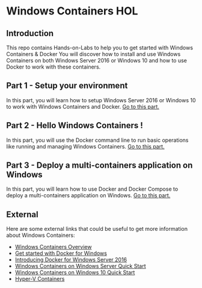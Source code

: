 # Windows Containers HOL

## Introduction
This repo contains Hands-on-Labs to help you to get started with Windows Containers &amp; Docker
You will discover how to install and use Windows Containers on both Windows Server 2016 or Windows 10 and how to use Docker to work with these containers.

## Part 1 - Setup your environment
In this part, you will learn how to setup Windows Server 2016 or Windows 10 to work with Windows Containers and Docker.
[Go to this part.](https://github.com/jcorioland/WindowsContainersHOL/blob/master/SetupEnvironment.md)

## Part 2 - Hello Windows Containers !
In this part, you will use the Docker command line to run basic operations like running and managing Windows Containers.
[Go to this part.](https://github.com/jcorioland/WindowsContainersHOL/blob/master/HelloWindowsContainers.md)

## Part 3 - Deploy a multi-containers application on Windows
In this part, you will learn how to use Docker and Docker Compose to deploy a multi-containers application on Windows.
[Go to this part.](https://github.com/jcorioland/WindowsContainersHOL/blob/master/DockerComposeWindows.md)

## External 

Here are some external links that could be useful to get more information about Windows Containers: 
- [Windows Containers Overview](https://msdn.microsoft.com/en-us/virtualization/windowscontainers/about/about_overview) 
- [Get started with Docker for Windows](https://docs.docker.com/docker-for-windows/) 
- [Introducing Docker for Windows Server 2016](https://blog.docker.com/2016/09/dockerforws2016/)
- [Windows Containers on Windows Server Quick Start](https://msdn.microsoft.com/en-us/virtualization/windowscontainers/quick_start/quick_start_windows_server)
- [Windows Containers on Windows 10 Quick Start](https://msdn.microsoft.com/en-us/virtualization/windowscontainers/quick_start/quick_start_windows_10)
- [Hyper-V Containers](https://msdn.microsoft.com/en-us/virtualization/windowscontainers/management/hyperv_container)
